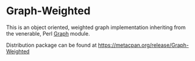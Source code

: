 Graph-Weighted
==============

This is an object oriented, weighted graph implementation inheriting from the
venerable, Perl [Graph](https://metacpan.org/release/Graph) module.

Distribution package can be found at https://metacpan.org/release/Graph-Weighted
